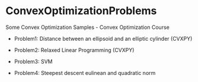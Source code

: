 # ConvexOptimizationProblems
Some Convex Optimization Samples  - Convex Optimization Course

- Problem1: Distance between an ellipsoid and an elliptic cylinder (CVXPY)

- Problem2: Relaxed Linear Programming (CVXPY)

- Problem3: SVM

- Problem4: Steepest descent eulinean and quadratic norm

